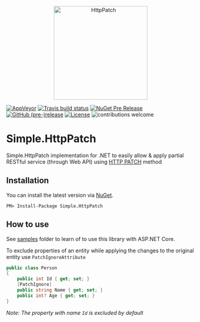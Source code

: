 ﻿<p align="center">
  <img src="HttpPatch.png" alt="HttpPatch" width="250"/>
</p>

[![AppVeyor](https://ci.appveyor.com/api/projects/status/8sq80lyqcatsnssy?svg=true)](https://ci.appveyor.com/project/Marusyk/simple-httppatch) [![Travis build status](https://img.shields.io/travis/Marusyk/Simple.HttpPatch.svg?label=travis-ci&branch=master&style=flat-square)](https://travis-ci.org/Marusyk/Simple.HttpPatch) [![NuGet Pre Release](https://img.shields.io/nuget/vpre/Simple.HttpPatch.svg)](https://www.nuget.org/packages/Simple.HttpPatch) [![GitHub (pre-)release](https://img.shields.io/github/release/Marusyk/Simple.HttpPatch/all.svg)](https://github.com/Marusyk/Simple.HttpPatch/releases/tag/v1.0.0-beta) [![License](https://img.shields.io/badge/license-MIT-blue.svg)](LICENSE.md) ![contributions welcome](https://img.shields.io/badge/contributions-welcome-brightgreen.svg?style=flat)

# Simple.HttpPatch

Simple.HttpPatch implementation for .NET to easily allow & apply partial RESTful service (through Web API) using [HTTP PATCH](https://tools.ietf.org/html/rfc5789) method

## Installation

You can install the latest version via [NuGet](https://www.nuget.org/packages/Simple.HttpPatch/).

`PM> Install-Package Simple.HttpPatch`

## How to use

See [samples](https://github.com/Marusyk/Simple.HttpPatch/tree/master/samples/Simple.HttpPatch.Samples) folder to learn of to use this library with ASP.NET Core.

To exclude properties of an entity while applying the changes to the original entity use `PatchIgnoreAttribute`

```C#
public class Person
{
    public int Id { get; set; }
    [PatchIgnore]
    public string Name { get; set; }
    public int? Age { get; set; }
}
```

*Note: The property with name `Id` is excluded by default*

 

